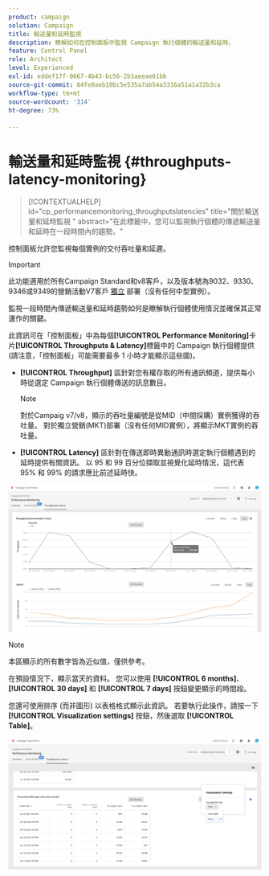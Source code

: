 ```yaml
---
product: campaign
solution: Campaign
title: 輸送量和延時監視
description: 瞭解如何在控制面板中監視 Campaign 執行個體的輸送量和延時。
feature: Control Panel
role: Architect
level: Experienced
exl-id: eddef17f-0667-4b43-bc56-2b1aeeae61bb
source-git-commit: 84fe0aeb10bc5e535a7ab54a3316a51a1a32b3ca
workflow-type: tm+mt
source-wordcount: '314'
ht-degree: 73%

---
```


# 輸送量和延時監視 {#throughputs-latency-monitoring}

>[!CONTEXTUALHELP]
>id="cp_performancemonitoring_throughputslatencies"
>title="關於輸送量和延時監視 "
>abstract="在此標籤中，您可以監視執行個體的傳遞輸送量和延時在一段時間內的趨勢。"

控制面板允許您監視每個實例的交付吞吐量和延遲。

>[!IMPORTANT]
>
>此功能適用於所有Campaign Standard和v8客戶，以及版本號為9032、9330、9346或9349的營銷活動V7客戶 [獨立](https://experienceleague.adobe.com/docs/campaign-classic/using/installing-campaign-classic/deployment-types-/standalone-deployment.html) 部署（沒有任何中型實例）。

監視一段時間內傳遞輸送量和延時趨勢如何是瞭解執行個體使用情況並確保其正常運作的關鍵。

此資訊可在「控制面板」中為每個&#x200B;**[!UICONTROL Performance Monitoring]**&#x200B;卡片&#x200B;**[!UICONTROL Throughputs & Latency]**&#x200B;標籤中的 Campaign 執行個體提供 (請注意，「控制面板」可能需要最多 1 小時才能顯示這些圖)。

* **[!UICONTROL Throughput]** 區針對您有權存取的所有通訊頻道，提供每小時從選定 Campaign 執行個體傳送的訊息數目。

   >[!NOTE]
   >
   >對於Campaig v7/v8，顯示的吞吐量編號是從MID（中間採購）實例獲得的吞吐量。 對於獨立營銷(MKT)部署（沒有任何MID實例），將顯示MKT實例的吞吐量。

* **[!UICONTROL Latency]** 區針對在傳送即時異動通訊時選定執行個體遇到的延時提供有關資訊。 以 95 和 99 百分位擷取並視覺化延時情況，這代表 95% 和 99% 的請求應比前述延時快。

![](assets/throughput-latencies-overview.png)

>[!NOTE]
>
>本區顯示的所有數字皆為近似值，僅供參考。

在預設情況下，顯示當天的資料。 您可以使用 **[!UICONTROL 6 months]**、**[!UICONTROL 30 days]** 和 **[!UICONTROL 7 days]** 按鈕變更顯示的時間段。

您還可使用排序 (而非圖形) 以表格格式顯示此資訊。 若要執行此操作，請按一下 **[!UICONTROL Visualization settings]** 按鈕，然後選取 **[!UICONTROL Table]**。

![](assets/throughput-latencies-table.png)
